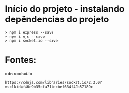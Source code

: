 # Início do projeto - instalando depêndencias do projeto
```
> npm i express --save
> npm i ejs --save
> npm i socket.io --save

```

# Fontes:
cdn socket.io
```
https://cdnjs.com/libraries/socket.io/2.3.0?msclkid=f46c9b35cfa711ecbef634f49b57189c

```
